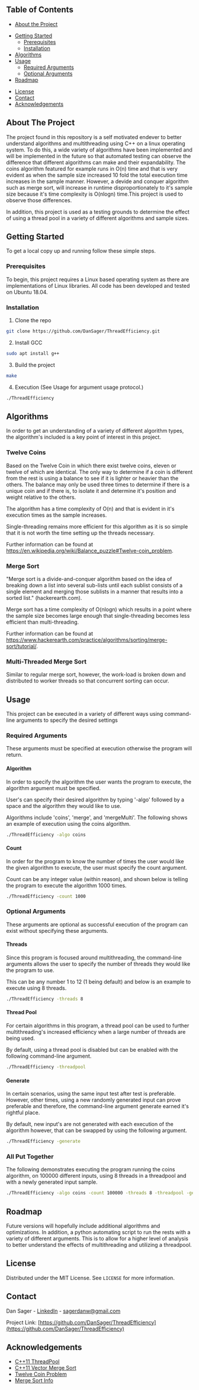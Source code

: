 <!-- TABLE OF CONTENTS -->
## Table of Contents

* [About the Project](#about-the-project)
<!--  * [Built With](#built-with) -->
* [Getting Started](#getting-started)
  * [Prerequisites](#prerequisites)
  * [Installation](#installation)
* [Algorithms](#usage)
* [Usage](#usage)
  * [Required Arguments](#prerequisites)
  * [Optional Arguments](#installation)
* [Roadmap](#roadmap)
<!-- * [Contributing](#contributing) -->
* [License](#license)
* [Contact](#contact)
* [Acknowledgements](#acknowledgements)



<!-- ABOUT THE PROJECT -->
## About The Project

<!--[![Product Name Screen Shot][product-screenshot]](https://example.com) -->

The project found in this repository is a self motivated endever to better understand algorithms and multithreading using 
C++ on a linux operating system. To do this, a wide variety of algorithms have been implemented and will be implemented in 
the future so that automated testing can observe the difference that different algorithms can make and their expandability.
The coins algorithm featured for example runs in O(n) time and that is very evident as when the sample size increased 10 fold
the total execution time increases in the sample manner. However, a devide and conquer algorithm such as merge sort, will
increase in runtime disproportionately to it's sample size because it's time complexity is O(nlogn) time.This project is 
used to observe those differences.

In addition, this project is used as a testing grounds to determine the effect of using a thread pool in a variety of 
different algorithms and sample sizes.

<!-- ### Built With
*** To begin, this project requires a Linux based operating system as there are implementations of Linux libraries.
*** All code has been developed and tested on Ubuntu 18.04.
*** * [G++](https://gcc.gnu.org/) 
-->


<!-- GETTING STARTED -->
## Getting Started

To get a local copy up and running follow these simple steps.


### Prerequisites

To begin, this project requires a Linux based operating system as there are implementations of Linux libraries.
All code has been developed and tested on Ubuntu 18.04.

### Installation

1. Clone the repo
```sh
git clone https://github.com/DanSager/ThreadEfficiency.git
```
2. Install GCC
```sh
sudo apt install g++
```
3. Build the project
```sh
make
```
4. Execution (See Usage for argument usage protocol.)
```sh
./ThreadEfficiency
```

## Algorithms

In order to get an understanding of a variety of different algorithm types, the algorithm's included is a key point 
of interest in this project.

### Twelve Coins

Based on the Twelve Coin in which there exist twelve coins, eleven or twelve of which are identical. The only way to 
determine if a coin is different from the rest is using a balance to see if it is lighter or heavier than the others.
The balance may only be used three times to determine if there is a unique coin and if there is, to isolate it and determine 
it's position and weight relative to the others.

The algorithm has a time complexity of O(n) and that is evident in it's execution times as the sample increases.

Single-threading remains more efficient for this algorithm as it is so simple that it is not worth the time setting 
up the threads necessary.

Further information can be found at https://en.wikipedia.org/wiki/Balance_puzzle#Twelve-coin_problem.

### Merge Sort

"Merge sort is a divide-and-conquer algorithm based on the idea of breaking down a list into several sub-lists until each 
sublist consists of a single element and merging those sublists in a manner that results into a sorted list." 
(hackerearth.com).

Merge sort has a time complexity of O(nlogn) which results in a point where the sample size becomes large enough that 
single-threading becomes less efficient than multi-threading.

Further information can be found at https://www.hackerearth.com/practice/algorithms/sorting/merge-sort/tutorial/.

### Multi-Threaded Merge Sort

Similar to regular merge sort, however, the work-load is broken down and distributed to worker threads so that concurrent 
sorting can occur.

<!-- USAGE EXAMPLES -->
## Usage

This project can be executed in a variety of different ways using command-line arguments to specify the desired settings

<!-- REQUIRED ARGUMENTS -->
### Required Arguments

These arguments must be specified at execution otherwise the program will return.

#### Algorithm

In order to specify the algorithm the user wants the program to execute, the algorithm argument must be specified.

User's can specify their desired algorithm by typing '-algo' followed by a space and the algorithm they would like to use.

Algorithms include 'coins', 'merge', and 'mergeMulti'. The following shows an example of execution using the coins algorithm.

```sh
./ThreadEfficiency -algo coins
```

#### Count

In order for the program to know the number of times the user would like the given algorithm to execute, the user 
must specify the count argument.

Count can be any integer value (within reason), and shown below is telling the program to execute the algorithm 1000 times.

```sh
./ThreadEfficiency -count 1000
```

<!-- OPTIONAL ARGUMENTS -->
### Optional Arguments

These arguments are optional as successful execution of the program can exist without specifying these arguments.

#### Threads

Since this program is focused around multithreading, the command-line arguments allows the user to specify
the number of threads they would like the program to use.

This can be any number 1 to 12 (1 being default) and below is an example to execute using 8 threads.

```sh
./ThreadEfficiency -threads 8
```

#### Thread Pool

For certain algorithms in this program, a thread pool can be used to further multithreading's increased efficiency
when a large number of threads are being used.

By default, using a thread pool is disabled but can be enabled with the following command-line argument.

```sh
./ThreadEfficiency -threadpool
```

#### Generate

In certain scenarios, using the same input test after test is preferable. However, other times, using a new randomly 
generated input can prove preferable and therefore, the command-line argument generate earned it's rightful place.

By default, new input's are not generated with each execution of the algorithm however, that can be swapped by using the 
following argument.

```sh
./ThreadEfficiency -generate
```

### All Put Together

The following demonstrates executing the program running the coins algorithm, on 100000 different inputs, using 8 
threads in a threadpool and with a newly generated input sample.

```sh
./ThreadEfficiency -algo coins -count 100000 -threads 8 -threadpool -generate
```

<!-- ROADMAP -->
## Roadmap

Future versions will hopefully include additional algorithms and optimizations.
In addition, a python automating script to run the rests with a variety of different arguments.
This is to allow for a higher level of analysis to better understand the effects of multithreading and utilizing a threadpool.


<!-- CONTRIBUTING -->
<!-- ## Contributing
<!--
Contributions are what make the open source community such an amazing place to be learn, inspire, and create. Any contributions you make are **greatly appreciated**.
<!--
1. Fork the Project
2. Create your Feature Branch (`git checkout -b feature/AmazingFeature`)
3. Commit your Changes (`git commit -m 'Add some AmazingFeature'`)
4. Push to the Branch (`git push origin feature/AmazingFeature`)
5. Open a Pull Request -->



<!-- LICENSE -->
## License

Distributed under the MIT License. See `LICENSE` for more information.

<!-- CONTACT -->
## Contact

Dan Sager - [LinkedIn](https://www.linkedin.com/in/daniel-sager/) - sagerdanw@gmail.com

Project Link: [https://github.com/DanSager/ThreadEfficiency](https://github.com/DanSager/ThreadEfficiency)



<!-- ACKNOWLEDGEMENTS -->
## Acknowledgements
* [C++11 ThreadPool](https://github.com/mtrebi/thread-pool)
* [C++11 Vector Merge Sort](https://www.bogotobogo.com/Algorithms/mergesort.php)
* [Twelve Coin Problem](https://en.wikipedia.org/wiki/Balance_puzzle#Twelve-coin_problem)
* [Merge Sort Info](https://www.hackerearth.com/practice/algorithms/sorting/merge-sort/tutorial/)





<!-- MARKDOWN LINKS & IMAGES -->
<!-- https://www.markdownguide.org/basic-syntax/#reference-style-links -->
[contributors-shield]: https://img.shields.io/github/contributors/othneildrew/Best-README-Template.svg?style=flat-square
[contributors-url]: https://github.com/othneildrew/Best-README-Template/graphs/contributors
[forks-shield]: https://img.shields.io/github/forks/othneildrew/Best-README-Template.svg?style=flat-square
[forks-url]: https://github.com/othneildrew/Best-README-Template/network/members
[stars-shield]: https://img.shields.io/github/stars/othneildrew/Best-README-Template.svg?style=flat-square
[stars-url]: https://github.com/othneildrew/Best-README-Template/stargazers
[issues-shield]: https://img.shields.io/github/issues/othneildrew/Best-README-Template.svg?style=flat-square
[issues-url]: https://github.com/othneildrew/Best-README-Template/issues
[license-shield]: https://img.shields.io/github/license/othneildrew/Best-README-Template.svg?style=flat-square
[license-url]: https://github.com/othneildrew/Best-README-Template/blob/master/LICENSE.txt
[linkedin-shield]: https://img.shields.io/badge/-LinkedIn-black.svg?style=flat-square&logo=linkedin&colorB=555
[linkedin-url]: https://linkedin.com/in/othneildrew
[product-screenshot]: images/screenshot.png
